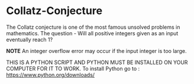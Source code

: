 # Collatz-Conjecture
The Collatz conjecture is one of the most famous unsolved problems in mathematics. The question - Will all positive integers given as an input eventually reach 1?

**NOTE**
An integer overflow error may occur if the input integer is too large.

THIS IS A PYTHON SCRIPT AND PYTHON MUST BE INSTALLED ON YOUR COMPUTER FOR IT TO WORK.
To install Python go to : https://www.python.org/downloads/
